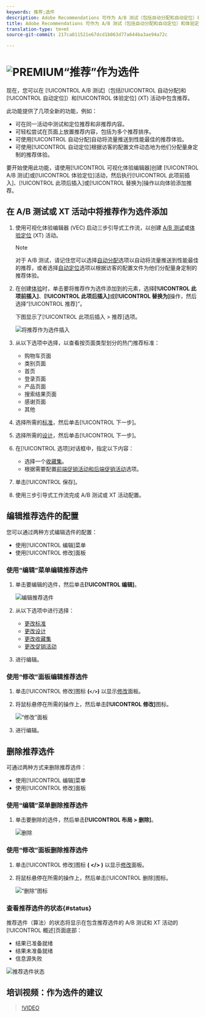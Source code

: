 ```yaml
---
keywords: 推荐;选件
description: Adobe Recommendations 可作为 A/B 测试（包括自动分配和自动定位）和体验定位 (XT) 活动的选件
title: Adobe Recommendations 可作为 A/B 测试（包括自动分配和自动定位）和体验定位 (XT) 活动的选件
translation-type: tm+mt
source-git-commit: 217ca811521e67dcd1b063d77a644ba3ae94a72c

---
```



# ![PREMIUM](/help/assets/premium.png)“推荐”作为选件

现在，您可以在 [!UICONTROL A/B 测试]（包括[!UICONTROL 自动分配]和[!UICONTROL 自动定位]）和[!UICONTROL 体验定位] (XT) 活动中包含推荐。

此功能提供了几项全新的功能，例如：

* 可在同一活动中测试和定位推荐和非推荐内容。
* 可轻松尝试在页面上放置推荐内容，包括为多个推荐排序。
* 可使用[!UICONTROL 自动分配]自动将流量推送到性能最佳的推荐体验。
* 可使用[!UICONTROL 自动定位]根据访客的配置文件动态地为他们分配量身定制的推荐体验。

要开始使用此功能，请使用[!UICONTROL 可视化体验编辑器]创建 [!UICONTROL A/B 测试]或[!UICONTROL 体验定位]活动，然后执行[!UICONTROL 此项前插入]、[!UICONTROL 此项后插入]或[!UICONTROL 替换为]操作以向体验添加推荐。

## 在 A/B 测试或 XT 活动中将推荐作为选件添加

1. 使用可视化体验编辑器 (VEC) 启动三步引导式工作流，以创建 [A/B 测试](/help/c-activities/t-test-ab/t-test-create-ab/test-create-ab.md)或[体验定位](/help/c-activities/t-experience-target/t-xt-create/xt-create.md) (XT) 活动。

   >[!NOTE]
   >
   >对于 A/B 测试，请记住您可以选择[自动分配](/help/c-activities/automated-traffic-allocation/automated-traffic-allocation.md)选项以自动将流量推送到性能最佳的推荐，或者选择[自动定位](/help/c-activities/auto-target-to-optimize.md)选项以根据访客的配置文件为他们分配量身定制的推荐体验。

1. 在创建[体验](/help/c-experiences/c-visual-experience-composer/viztarget-options.md)时，单击要将推荐作为选件添加到的元素，选择&#x200B;**[!UICONTROL 此项前插入]**、**[!UICONTROL 此项后插入]**&#x200B;或&#x200B;**[!UICONTROL 替换为]**&#x200B;操作，然后选择“[!UICONTROL 推荐]”。

   下图显示了[!UICONTROL 此项后插入 &gt; 推荐]选项。

   ![将推荐作为选件插入](/help/c-recommendations/assets/replace-after-recommendations.png)

1. 从以下选项中选择，以查看按页面类型划分的热门推荐标准：

   * 购物车页面
   * 类别页面
   * 首页
   * 登录页面
   * 产品页面
   * 搜索结果页面
   * 感谢页面
   * 其他

1. 选择所需的[标准](/help/c-recommendations/c-algorithms/algorithms.md)，然后单击[!UICONTROL 下一步]。
1. 选择所需的[设计](/help/c-recommendations/c-design-overview/design-overview.md)，然后单击[!UICONTROL 下一步]。
1. 在[!UICONTROL 选项]对话框中，指定以下内容：

   * 选择一个[收藏集](/help/c-recommendations/c-products/collections.md)。
   * 根据需要配置[前端促销活动和后端促销活动](/help/c-recommendations/t-create-recs-activity/adding-promotions.md)选项。

1. 单击[!UICONTROL 保存]。
1. 使用三步引导式工作流完成 A/B 测试或 XT 活动配置。

## 编辑推荐选件的配置

您可以通过两种方式编辑选件的配置：

* 使用[!UICONTROL 编辑]菜单
* 使用[!UICONTROL 修改]面板

### 使用“编辑”菜单编辑推荐选件

1. 单击要编辑的选件，然后单击&#x200B;**[!UICONTROL 编辑]**。

   ![编辑推荐选件](/help/c-recommendations/assets/recs-offer-edit.png)

1. 从以下选项中进行选择：

   * [更改标准](/help/c-recommendations/c-algorithms/algorithms.md)
   * [更改设计](/help/c-recommendations/c-design-overview/design-overview.md)
   * [更改收藏集](/help/c-recommendations/c-products/collections.md)
   * [更改促销活动](/help/c-recommendations/t-create-recs-activity/adding-promotions.md)

1. 进行编辑。

### 使用“修改”面板编辑推荐选件

1. 单击[!UICONTROL 修改]图标 **(`</>`)** 以显示[修改](/help/c-experiences/c-visual-experience-composer/c-vec-code-editor/vec-code-editor.md)面板。
1. 将鼠标悬停在所需的操作上，然后单击&#x200B;**[!UICONTROL 修改]**&#x200B;图标。

   ![“修改”面板](/help/c-recommendations/assets/recs-offer-modifications.png)

1. 进行编辑。

## 删除推荐选件

可通过两种方式来删除推荐选件：

* 使用[!UICONTROL 编辑]菜单
* 使用[!UICONTROL 修改]面板

### 使用“编辑”菜单删除推荐选件

1. 单击要删除的选件，然后单击&#x200B;**[!UICONTROL 布局 &gt; 删除]**。

   ![删除](/help/c-recommendations/assets/recs-offer-remove.png)

### 使用“修改”面板删除推荐选件

1. 单击[!UICONTROL 修改]图标 **( &lt;/&gt; )** 以显示[修改](/help/c-experiences/c-visual-experience-composer/c-vec-code-editor/vec-code-editor.md)面板。
1. 将鼠标悬停在所需的操作上，然后单击[!UICONTROL 删除]图标。

   ![“删除”图标](/help/c-recommendations/assets/recs-offer-delete.png)

### 查看推荐选件的状态{#status}

推荐选件（算法）的状态将显示在包含推荐选件的 A/B 测试和 XT 活动的[!UICONTROL 概述]页面底部：

* 结果已准备就绪
* 结果未准备就绪
* 信息源失败

![推荐选件状态](/help/c-recommendations/assets/recs-offer-status.png)

## 培训视频：作为选件的建议

>[!VIDEO](https://video.tv.adobe.com/v/28878?captions=chi_hans)